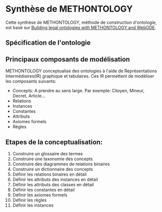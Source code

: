 # Synthèse de METHONTOLOGY

Cette synthèse de METHONTOLOGY, méthode de construction d'ontologie, est basé sur [Building legal ontologies with METHONTOLOGY and WebODE](/ressources/methontology.pdf).

## Spécification de l'ontologie

## Principaux composants de modélisation

METHONTOLOGY conceptualise des ontologies à l'aide de Représentations Intermédiaires(IR) graphique et tabulaires. Ces IR permettent de modéliser les composants suivants:

- Concepts: A prendre au sens large. Par exemple: Citoyen, Mineur, Decret, Article... 
- Relations
- Instances
- Constantes
- Attributs
- Axiomes formels
- Règles

## Etapes de la conceptualisation:

1. Construire un glossaire des termes
1. Construire une taxonomie des concepts
1. Construire des diagrammes de relations binaires
1. Construire un dictionnaire des concepts
1. Définir les relations binaires en détail
1. Définir les attributs des instances en détail
1. Définir les attributs des classes en détail
1. Définir les constantes en détail
1. Définir les axiomes formels
1. Définir les règles
1. Définir les instances


